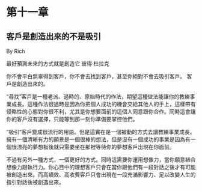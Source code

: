 # 第十一章

## 客戶是創造出來的不是吸引

By Rich

最好預測未來的方式就是創造它 彼得·杜拉克

你不會平白無辜得到客戶，你不會去找到客戶，甚至你絕對不會去吸引客戶。 客戶是創造出來的。

“尋找”客戶是一種老派、過時的、原始時代的作法，期望這種做法能讓你的教練事業成長。這種作法很過時是因為你把個人成功的機會交給其他人的手上，這樣帶有侵略性的心態對你很不利，尤其是你想要面前的這個人同意跟你合作。同時這會讓你的客戶沒有選擇，只能等到那一刻你準備要掌控他們。

”吸引“客戶變成很流行的用語。但是這實在是一個被動的方式去讓教練事業成長。擁有一個清晰有力的願景是一個很棒的想法，但是沒有一個成功的事業是因為有一個很漂亮的夢想板後就只需要坐在那裡等待你的夢想客戶出現在你面前。

不過有另外一種方式，一個更好的方式。同時這需要你運用想像力，當你願意結合想像力跟執行力。你心目中的理想客戶只會在當你跟他們有一段對話之後才有可能被創造出來。而高績效、高收費客戶只會出現在一段充滿影響力、足以改變人生的指引對話後被創造出來。
